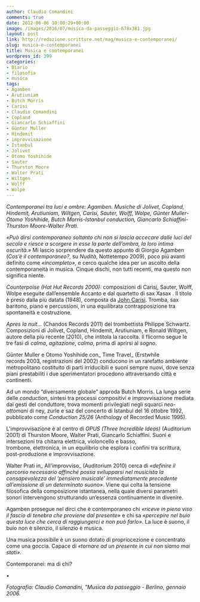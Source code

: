 ```yaml
---
author: Claudio Comandini
comments: true
date: 2012-06-06 10:00:29+00:00
image: /images/2016/07/musica-da-passeggio-678x381.jpg
layout: post
link: http://redazione.scritture.net/mag/musica-e-contemporanei/
slug: musica-e-contemporanei
title: Musica e contemporanei
wordpress_id: 399
categories:
- Diario
- filosofia
- musica
tags:
- Agamben
- Arutiuniam
- Butch Morris
- Carisi
- Claudio Comandini
- Copland
- Giancarlo Schiaffini
- Günter Muller
- Hindemit
- improvvisazione
- Istanbul
- Jolivet
- Otomo Yoshihide
- Sauter
- Thurston Moore
- Walter Prati
- Wiltgen
- Wolff
- Wolpe
---
```


_Contemporanei tra luci e ombre: Agamben. Musiche di Jolivet, Copland, Hindemit, Arutiuniam, Wiltgen, Carisi, Sauter, Wolff, Wolpe, Günter Muller-Otomo Yoshihide, Butch Morris-Istanbul conduction, Giancarlo Schiaffini-Thurston Moore-Walter Prati._



_«Può dirsi contemporaneo soltanto chi non si lascia accecare dalle luci del secolo e riesce a scorgere in esse la parte dell’ombra, la loro intima oscurità.»_ Mi lascio sorprendere da questo appunto di Giorgio Agamben (_Cos’è il contemporaneo?_, su _Nudità_, Nottetempo 2009), poco più avanti definito come _«incompleto»_, e cerco qualche idea per un ascolto della contemporaneità in musica. Cinque dischi, non tutti recenti, ma questo non significa niente.<!-- more -->

_Counterpoise _(Hat Hut Records 2000)_:_ composizioni di Caris[i](https://www.youtube.com/watch?v=qjHTqOpkYRk), Sauter, Wolff, Wolpe eseguite dall’ensemble Accanto e dal quartetto di sax Xasax . Il titolo è preso dalla più datata (1948), composta da [John Carisi](https://www.youtube.com/watch?v=qjHTqOpkYRk). Tromba, sax baritono, piano e percussioni, in una equilibrata contrapposizione tra spontaneità e costruzione.

_Apres la nuit…_ (Chandos Records 2011) del trombettista Philippe Schwartz. Composizioni di Jolivet, Copland, Hindemit, Arutiuniam, e Ronald Wiltgen, autore della più recente (2010), che intitola la raccolta. Il flicorno segue le tre fasi di _calma_, _agitazione_, _calma_, prima di aprirsi al _sogno_.

Günter Muller e Otomo Yoshihide con_ Time Travel_ (Erstwhile records 2003, registrazioni del 2002) conducono in un rarefatto ambiente metropolitano costituito di parti irriducibili e suoni sempre nuovi, dove senza piani prestabiliti i due sperimentatori procedono attraversando città e continenti.

Ad un mondo “diversamente globale” approda Butch Morris. La lunga serie delle _conduction_, sintesi tra processi compositivi e improvvisazione mediata dai gesti del conduttore, trova momenti privilegiati negli squarci _neo-ottomani_ di ney, zurle e saz del concerto di Istanbul del 16 ottobre 1992, pubblicato come _Conduction 25/26_ (Anthology of Recorded Music 1995).

L’improvvisazione è al centro di _OPUS (Three Incredible Ideas)_ (Auditorium 2001) di Thurston Moore, Walter Prati, Giancarlo Schiaffini. Suoni e intersezioni tra chitarra elettrica, violoncello e basso, trombone, elettronica, in un equilibrio che esplora i confini tra scrittura, post-produzione e improvvisazione.

Walter Prati in_ All’improvviso_ (Auditorium 2010) cerca di _«definire il percorso necessario affinché possa svilupparsi nel musicista la consapevolezza del ‘pensiero musicale’ immediatamente precedente all’emissione di un determinato suono»_. Viene qui colta la tensione filosofica della composizione istantanea, nella quale diversi parametri sonori intervengono strutturando un’essenza continuamente in divenire.

Agamben prosegue nel dirci che è contemporaneo chi _«riceve in pieno viso il fascio di tenebra che proviene dal presente»_ e chi sa _«percepire nel buio questa luce che cerca di raggiungerci e non può farlo»_. La luce è suono, il buio non è silenzio, il silenzio è musica.

Una musica possibile è un suono dotato di propriocezione e concentrato come una goccia. Capace di _«tornare ad un presente in cui non siamo mai stati»._

Contemporanei: ma di chi?

•


_Fotografia: Claudio Comandini, "Musica da passeggio - Berlino, gennaio 2006._
